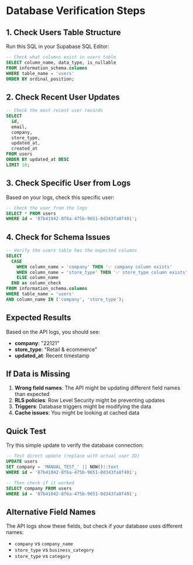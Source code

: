 # Database Verification Steps

## 1. Check Users Table Structure

Run this SQL in your Supabase SQL Editor:

```sql
-- Check what columns exist in users table
SELECT column_name, data_type, is_nullable 
FROM information_schema.columns 
WHERE table_name = 'users' 
ORDER BY ordinal_position;
```

## 2. Check Recent User Updates

```sql
-- Check the most recent user records
SELECT 
  id, 
  email, 
  company, 
  store_type, 
  updated_at,
  created_at
FROM users 
ORDER BY updated_at DESC 
LIMIT 10;
```

## 3. Check Specific User from Logs

Based on your logs, check this specific user:

```sql
-- Check the user from the logs
SELECT * FROM users 
WHERE id = '87b41042-8f6a-475b-9651-0d343fa8f491';
```

## 4. Check for Schema Issues

```sql
-- Verify the users table has the expected columns
SELECT 
  CASE 
    WHEN column_name = 'company' THEN '✅ company column exists'
    WHEN column_name = 'store_type' THEN '✅ store_type column exists'
    ELSE column_name
  END as column_check
FROM information_schema.columns 
WHERE table_name = 'users' 
AND column_name IN ('company', 'store_type');
```

## Expected Results

Based on the API logs, you should see:
- **company**: "22121" 
- **store_type**: "Retail & ecommerce"
- **updated_at**: Recent timestamp

## If Data is Missing

1. **Wrong field names**: The API might be updating different field names than expected
2. **RLS policies**: Row Level Security might be preventing updates
3. **Triggers**: Database triggers might be modifying the data
4. **Cache issues**: You might be looking at cached data

## Quick Test

Try this simple update to verify the database connection:

```sql
-- Test direct update (replace with actual user ID)
UPDATE users 
SET company = 'MANUAL_TEST_' || NOW()::text
WHERE id = '87b41042-8f6a-475b-9651-0d343fa8f491';

-- Then check if it worked
SELECT company FROM users 
WHERE id = '87b41042-8f6a-475b-9651-0d343fa8f491';
```

## Alternative Field Names

The API logs show these fields, but check if your database uses different names:
- `company` vs `company_name`
- `store_type` vs `business_category` 
- `store_type` vs `category`